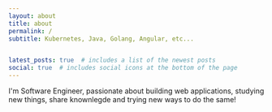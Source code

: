 ```yaml
---
layout: about
title: about
permalink: /
subtitle: Kubernetes, Java, Golang, Angular, etc...


latest_posts: true  # includes a list of the newest posts
social: true  # includes social icons at the bottom of the page
---
```


I'm Software Engineer, passionate about building web applications, studying new things, share knownlegde and trying new ways to do the same!